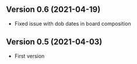 ## Version 0.6 (2021-04-19)

- Fixed issue with dob dates in board composition

## Version 0.5 (2021-04-03)

- First version

